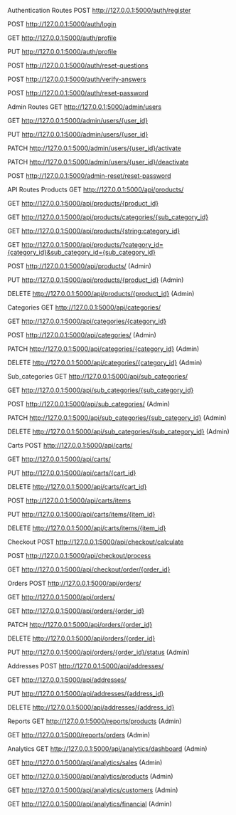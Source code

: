 Authentication Routes
POST http://127.0.0.1:5000/auth/register

POST http://127.0.0.1:5000/auth/login

GET http://127.0.0.1:5000/auth/profile

PUT http://127.0.0.1:5000/auth/profile

POST http://127.0.0.1:5000/auth/reset-questions

POST http://127.0.0.1:5000/auth/verify-answers

POST http://127.0.0.1:5000/auth/reset-password

Admin Routes
GET http://127.0.0.1:5000/admin/users

GET http://127.0.0.1:5000/admin/users/{user_id}

PUT http://127.0.0.1:5000/admin/users/{user_id}

PATCH http://127.0.0.1:5000/admin/users/{user_id}/activate

PATCH http://127.0.0.1:5000/admin/users/{user_id}/deactivate

POST http://127.0.0.1:5000/admin-reset/reset-password

API Routes
Products
GET http://127.0.0.1:5000/api/products/

GET http://127.0.0.1:5000/api/products/{product_id}

GET http://127.0.0.1:5000/api/products/categories/{sub_category_id}

GET http://127.0.0.1:5000/api/products/{string:category_id}

GET http://127.0.0.1:5000/api/products/?category_id={category_id}&sub_category_id={sub_category_id}

POST http://127.0.0.1:5000/api/products/ (Admin)

PUT http://127.0.0.1:5000/api/products/{product_id} (Admin)

DELETE http://127.0.0.1:5000/api/products/{product_id} (Admin)

Categories
GET http://127.0.0.1:5000/api/categories/

GET http://127.0.0.1:5000/api/categories/{category_id}

POST http://127.0.0.1:5000/api/categories/ (Admin)

PATCH http://127.0.0.1:5000/api/categories/{category_id} (Admin)

DELETE http://127.0.0.1:5000/api/categories/{category_id} (Admin)

Sub_categories
GET http://127.0.0.1:5000/api/sub_categories/

GET http://127.0.0.1:5000/api/sub_categories/{sub_category_id}

POST http://127.0.0.1:5000/api/sub_categories/ (Admin)

PATCH http://127.0.0.1:5000/api/sub_categories/{sub_category_id} (Admin)

DELETE http://127.0.0.1:5000/api/sub_categories/{sub_category_id} (Admin)

Carts
POST http://127.0.0.1:5000/api/carts/

GET http://127.0.0.1:5000/api/carts/

PUT http://127.0.0.1:5000/api/carts/{cart_id}

DELETE http://127.0.0.1:5000/api/carts/{cart_id}

POST http://127.0.0.1:5000/api/carts/items

PUT http://127.0.0.1:5000/api/carts/items/{item_id}

DELETE http://127.0.0.1:5000/api/carts/items/{item_id}

Checkout
POST http://127.0.0.1:5000/api/checkout/calculate

POST http://127.0.0.1:5000/api/checkout/process

GET http://127.0.0.1:5000/api/checkout/order/{order_id}

Orders
POST http://127.0.0.1:5000/api/orders/

GET http://127.0.0.1:5000/api/orders/

GET http://127.0.0.1:5000/api/orders/{order_id}

PATCH http://127.0.0.1:5000/api/orders/{order_id}

DELETE http://127.0.0.1:5000/api/orders/{order_id}

PUT http://127.0.0.1:5000/api/orders/{order_id}/status (Admin)

Addresses
POST http://127.0.0.1:5000/api/addresses/

GET http://127.0.0.1:5000/api/addresses/

PUT http://127.0.0.1:5000/api/addresses/{address_id}

DELETE http://127.0.0.1:5000/api/addresses/{address_id}

Reports
GET http://127.0.0.1:5000/reports/products (Admin)

GET http://127.0.0.1:5000/reports/orders (Admin)

Analytics
GET http://127.0.0.1:5000/api/analytics/dashboard (Admin)

GET http://127.0.0.1:5000/api/analytics/sales (Admin)

GET http://127.0.0.1:5000/api/analytics/products (Admin)

GET http://127.0.0.1:5000/api/analytics/customers (Admin)

GET http://127.0.0.1:5000/api/analytics/financial (Admin)